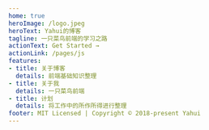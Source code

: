 ```yaml
---
home: true
heroImage: /logo.jpeg
heroText: Yahui的博客
tagline: 一只菜鸟前端的学习之路
actionText: Get Started →
actionLink: /pages/js
features:
- title: 关于博客
  details: 前端基础知识整理
- title: 关于我
  details: 一只菜鸟前端
- title: 计划
  details: 将工作中的所作所得进行整理
footer: MIT Licensed | Copyright © 2018-present Yahui
---
```



<style>
.home .hero img {
    width: 150px;
    height: 150px;
    border-radius: 50%;
}
</style>
